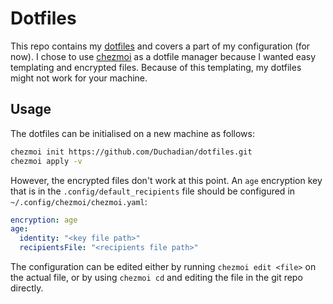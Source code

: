 # Dotfiles

This repo contains my [dotfiles](https://wiki.archlinux.org/title/Dotfiles) and covers a part of my configuration (for now). I chose to use [chezmoi](https://chezmoi.io) as a dotfile manager because I wanted easy templating and encrypted files. Because of this templating, my dotfiles might not work for your machine. 

## Usage

The dotfiles can be initialised on a new machine as follows:

```bash
chezmoi init https://github.com/Duchadian/dotfiles.git
chezmoi apply -v
```

However, the encrypted files don't work at this point. An `age` encryption key that is in the `.config/default_recipients` file should be configured in `~/.config/chezmoi/chezmoi.yaml`:

```yaml
encryption: age
age:
  identity: "<key file path>"
  recipientsFile: "<recipients file path>"
```

The configuration can be edited either by running `chezmoi edit <file>` on the actual file, or by using `chezmoi cd` and editing the file in the git repo directly.
